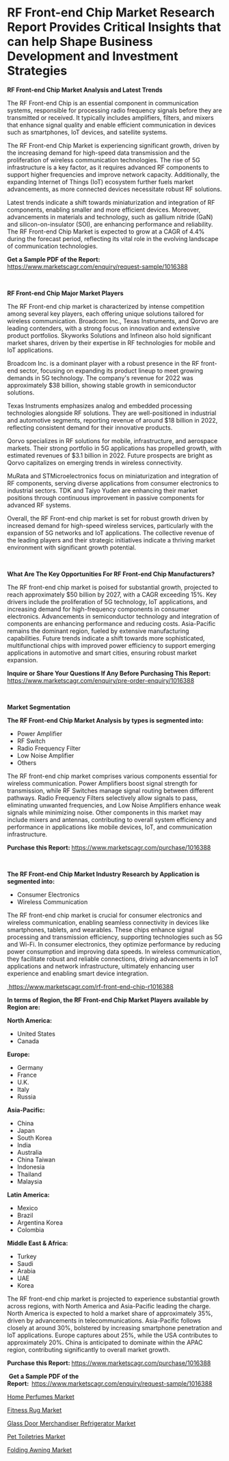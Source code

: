 <p><h1>RF Front-end Chip Market Research Report Provides Critical Insights that can help Shape Business Development and Investment Strategies</h1></p><p><strong>RF Front-end Chip Market Analysis and Latest Trends</strong></p>
<p><p>The RF Front-end Chip is an essential component in communication systems, responsible for processing radio frequency signals before they are transmitted or received. It typically includes amplifiers, filters, and mixers that enhance signal quality and enable efficient communication in devices such as smartphones, IoT devices, and satellite systems.</p><p>The RF Front-end Chip Market is experiencing significant growth, driven by the increasing demand for high-speed data transmission and the proliferation of wireless communication technologies. The rise of 5G infrastructure is a key factor, as it requires advanced RF components to support higher frequencies and improve network capacity. Additionally, the expanding Internet of Things (IoT) ecosystem further fuels market advancements, as more connected devices necessitate robust RF solutions.</p><p>Latest trends indicate a shift towards miniaturization and integration of RF components, enabling smaller and more efficient devices. Moreover, advancements in materials and technology, such as gallium nitride (GaN) and silicon-on-insulator (SOI), are enhancing performance and reliability. The RF Front-end Chip Market is expected to grow at a CAGR of 4.4% during the forecast period, reflecting its vital role in the evolving landscape of communication technologies.</p></p>
<p><strong>Get a Sample PDF of the Report:&nbsp;</strong> <a href="https://www.marketscagr.com/enquiry/request-sample/1016388?utm_campaign=1848&utm_medium=2&utm_source=Github&utm_content=ia&utm_term=12122024&utm_id=rf-front-end-chip">https://www.marketscagr.com/enquiry/request-sample/1016388</a></p>
<p>&nbsp;</p>
<p><strong>RF Front-end Chip Major Market Players</strong></p>
<p><p>The RF Front-end chip market is characterized by intense competition among several key players, each offering unique solutions tailored for wireless communication. Broadcom Inc., Texas Instruments, and Qorvo are leading contenders, with a strong focus on innovation and extensive product portfolios. Skyworks Solutions and Infineon also hold significant market shares, driven by their expertise in RF technologies for mobile and IoT applications.</p><p>Broadcom Inc. is a dominant player with a robust presence in the RF front-end sector, focusing on expanding its product lineup to meet growing demands in 5G technology. The company's revenue for 2022 was approximately $38 billion, showing stable growth in semiconductor solutions.</p><p>Texas Instruments emphasizes analog and embedded processing technologies alongside RF solutions. They are well-positioned in industrial and automotive segments, reporting revenue of around $18 billion in 2022, reflecting consistent demand for their innovative products.</p><p>Qorvo specializes in RF solutions for mobile, infrastructure, and aerospace markets. Their strong portfolio in 5G applications has propelled growth, with estimated revenues of $3.1 billion in 2022. Future prospects are bright as Qorvo capitalizes on emerging trends in wireless connectivity.</p><p>MuRata and STMicroelectronics focus on miniaturization and integration of RF components, serving diverse applications from consumer electronics to industrial sectors. TDK and Taiyo Yuden are enhancing their market positions through continuous improvement in passive components for advanced RF systems.</p><p>Overall, the RF Front-end chip market is set for robust growth driven by increased demand for high-speed wireless services, particularly with the expansion of 5G networks and IoT applications. The collective revenue of the leading players and their strategic initiatives indicate a thriving market environment with significant growth potential.</p></p>
<p>&nbsp;</p>
<p><strong>What Are The Key Opportunities For RF Front-end Chip Manufacturers?</strong></p>
<p><p>The RF front-end chip market is poised for substantial growth, projected to reach approximately $50 billion by 2027, with a CAGR exceeding 15%. Key drivers include the proliferation of 5G technology, IoT applications, and increasing demand for high-frequency components in consumer electronics. Advancements in semiconductor technology and integration of components are enhancing performance and reducing costs. Asia-Pacific remains the dominant region, fueled by extensive manufacturing capabilities. Future trends indicate a shift towards more sophisticated, multifunctional chips with improved power efficiency to support emerging applications in automotive and smart cities, ensuring robust market expansion.</p></p>
<p><strong>Inquire or Share Your Questions If Any Before Purchasing This Report:</strong> <a href="https://www.marketscagr.com/enquiry/pre-order-enquiry/1016388?utm_campaign=1848&utm_medium=2&utm_source=Github&utm_content=ia&utm_term=12122024&utm_id=rf-front-end-chip">https://www.marketscagr.com/enquiry/pre-order-enquiry/1016388</a></p>
<p>&nbsp;</p>
<p><strong>Market Segmentation</strong></p>
<p><strong>The RF Front-end Chip Market Analysis by types is segmented into:</strong></p>
<p><ul><li>Power Amplifier</li><li>RF Switch</li><li>Radio Frequency Filter</li><li>Low Noise Amplifier</li><li>Others</li></ul></p>
<p><p>The RF front-end chip market comprises various components essential for wireless communication. Power Amplifiers boost signal strength for transmission, while RF Switches manage signal routing between different pathways. Radio Frequency Filters selectively allow signals to pass, eliminating unwanted frequencies, and Low Noise Amplifiers enhance weak signals while minimizing noise. Other components in this market may include mixers and antennas, contributing to overall system efficiency and performance in applications like mobile devices, IoT, and communication infrastructure.</p></p>
<p><strong>Purchase this Report:&nbsp;</strong><a href="https://www.marketscagr.com/purchase/1016388?utm_campaign=1848&utm_medium=2&utm_source=Github&utm_content=ia&utm_term=12122024&utm_id=rf-front-end-chip">https://www.marketscagr.com/purchase/1016388</a></p>
<p>&nbsp;</p>
<p><strong>The RF Front-end Chip Market Industry Research by Application is segmented into:</strong></p>
<p><ul><li>Consumer Electronics</li><li>Wireless Communication</li></ul></p>
<p><p>The RF front-end chip market is crucial for consumer electronics and wireless communication, enabling seamless connectivity in devices like smartphones, tablets, and wearables. These chips enhance signal processing and transmission efficiency, supporting technologies such as 5G and Wi-Fi. In consumer electronics, they optimize performance by reducing power consumption and improving data speeds. In wireless communication, they facilitate robust and reliable connections, driving advancements in IoT applications and network infrastructure, ultimately enhancing user experience and enabling smart device integration.</p></p>
<p><a href="https://www.marketscagr.com/rf-front-end-chip-r1016388?utm_campaign=1848&utm_medium=2&utm_source=Github&utm_content=ia&utm_term=12122024&utm_id=rf-front-end-chip">&nbsp;https://www.marketscagr.com/rf-front-end-chip-r1016388</a></p>
<p><strong>In terms of Region, the RF Front-end Chip Market Players available by Region are:</strong></p>
<p>
    <p> <strong> North America: </strong>
        <ul>
            <li>United States</li>
            <li>Canada</li>
        </ul>
        </p> 
    <p> <strong> Europe: </strong>
        <ul>
            <li>Germany</li>
            <li>France</li>
            <li>U.K.</li>
            <li>Italy</li>
            <li>Russia</li>
        </ul>
        </p> 
    <p> <strong> Asia-Pacific: </strong>
        <ul>
            <li>China</li>
            <li>Japan</li>
            <li>South Korea</li>
            <li>India</li>
            <li>Australia</li>
            <li>China Taiwan</li>
            <li>Indonesia</li>
            <li>Thailand</li>
            <li>Malaysia</li>
        </ul>
        </p> 
    <p> <strong> Latin America: </strong>
        <ul>
            <li>Mexico</li>
            <li>Brazil</li>
            <li>Argentina Korea</li>
            <li>Colombia</li>
        </ul>
        </p> 
    <p> <strong> Middle East & Africa: </strong>
        <ul>
            <li>Turkey</li>
            <li>Saudi</li>
            <li>Arabia</li>
            <li>UAE</li>
            <li>Korea</li>
        </ul>
    </p>
    </p>
<p><p>The RF front-end chip market is projected to experience substantial growth across regions, with North America and Asia-Pacific leading the charge. North America is expected to hold a market share of approximately 35%, driven by advancements in telecommunications. Asia-Pacific follows closely at around 30%, bolstered by increasing smartphone penetration and IoT applications. Europe captures about 25%, while the USA contributes to approximately 20%. China is anticipated to dominate within the APAC region, contributing significantly to overall market growth.</p></p>
<p><strong>Purchase this Report: </strong><a href="https://www.marketscagr.com/purchase/1016388?utm_campaign=1848&utm_medium=2&utm_source=Github&utm_content=ia&utm_term=12122024&utm_id=rf-front-end-chip">https://www.marketscagr.com/purchase/1016388</a></p>
<p>&nbsp;<strong>Get a Sample PDF of the Report:&nbsp;&nbsp;</strong><a href="https://www.marketscagr.com/enquiry/request-sample/1016388?utm_campaign=1848&utm_medium=2&utm_source=Github&utm_content=ia&utm_term=12122024&utm_id=rf-front-end-chip">https://www.marketscagr.com/enquiry/request-sample/1016388</a></p>
<p><strong></strong></p>
<p><p><a href="https://www.linkedin.com/pulse/rev-athenaur-okk4f?utm_campaign=1848&utm_medium=2&utm_source=Github&utm_content=ia&utm_term=12122024&utm_id=rf-front-end-chip">Home Perfumes Market</a></p><p><a href="https://www.linkedin.com/pulse/fitness-rug-market-report-company-profiles-share-analysis-projected-exnzf?utm_campaign=1848&utm_medium=2&utm_source=Github&utm_content=ia&utm_term=12122024&utm_id=rf-front-end-chip">Fitness Rug Market</a></p><p><a href="https://www.linkedin.com/pulse/rev-athenaur-okk4f?utm_campaign=1848&utm_medium=2&utm_source=Github&utm_content=ia&utm_term=12122024&utm_id=rf-front-end-chip">Glass Door Merchandiser Refrigerator Market</a></p><p><a href="https://www.linkedin.com/pulse/p-factrackr-ho6he?utm_campaign=1848&utm_medium=2&utm_source=Github&utm_content=ia&utm_term=12122024&utm_id=rf-front-end-chip">Pet Toiletries Market</a></p><p><a href="https://www.linkedin.com/pulse/folding-awning-market-report-industry-value-revenue-forecast-jfncf?utm_campaign=1848&utm_medium=2&utm_source=Github&utm_content=ia&utm_term=12122024&utm_id=rf-front-end-chip">Folding Awning Market</a></p></p>